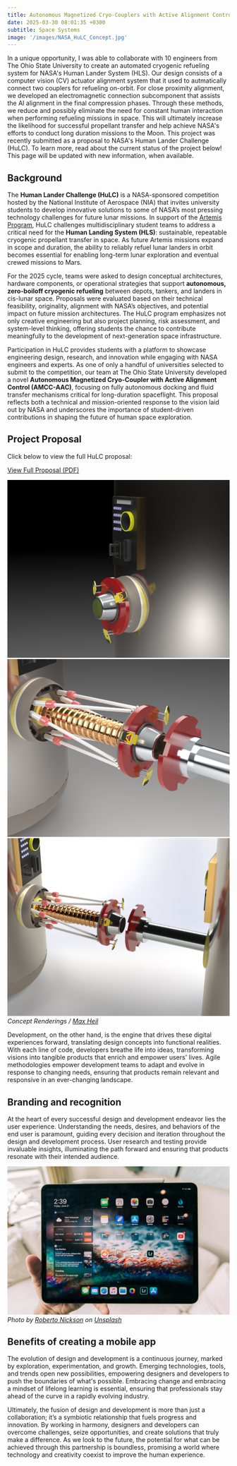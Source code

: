 ```yaml
---
title: Autonomous Magnetized Cryo-Couplers with Active Alignment Control for Propellant Transfer (AMCC-AAC)
date: 2025-03-30 08:01:35 +0300
subtitle: Space Systems
image: '/images/NASA_HuLC_Concept.jpg'
---
```

In a unique opportunity, I was able to collaborate with 10 engineers from The Ohio State University to create an automated cryogenic refueling system for NASA's Human Lander System (HLS). Our design consists of a computer vision (CV) actuator alignment system that it used to autmatically connect two couplers for refueling on-orbit. For close proximity alignment, we developed an electromagnetic connection subcomponent that assists the AI alignment in the final compression phases. Through these methods, we reduce and possibly eliminate the need for constant human interaction when performing refueling missions in space. This will ultimately increase the likelihood for successful propellant transfer and help achieve NASA's efforts to conduct long duration missions to the Moon. This project was recently submitted as a proposal to NASA's Human Lander Challenge (HuLC). To learn more, read about the current status of the project below! This page will be updated with new information, when available.

## Background
<p>
  The <strong>Human Lander Challenge (HuLC)</strong> is a NASA-sponsored competition hosted by the National Institute of Aerospace (NIA) that invites university students to develop innovative solutions to some of NASA’s most pressing technology challenges for future lunar missions. In support of the <a href="https://www.nasa.gov/artemis" target="_blank">Artemis Program</a>, HuLC challenges multidisciplinary student teams to address a critical need for the <strong>Human Landing System (HLS)</strong>: sustainable, repeatable cryogenic propellant transfer in space. As future Artemis missions expand in scope and duration, the ability to reliably refuel lunar landers in orbit becomes essential for enabling long-term lunar exploration and eventual crewed missions to Mars.
</p>

<p>
  For the 2025 cycle, teams were asked to design conceptual architectures, hardware components, or operational strategies that support <strong>autonomous, zero-boiloff cryogenic refueling</strong> between depots, tankers, and landers in cis-lunar space. Proposals were evaluated based on their technical feasibility, originality, alignment with NASA’s objectives, and potential impact on future mission architectures. The HuLC program emphasizes not only creative engineering but also project planning, risk assessment, and system-level thinking, offering students the chance to contribute meaningfully to the development of next-generation space infrastructure.
</p>

<p>
  Participation in HuLC provides students with a platform to showcase engineering design, research, and innovation while engaging with NASA engineers and experts. As one of only a handful of universities selected to submit to the competition, our team at The Ohio State University developed a novel <strong>Autonomous Magnetized Cryo-Coupler with Active Alignment Control (AMCC-AAC)</strong>, focusing on fully autonomous docking and fluid transfer mechanisms critical for long-duration spaceflight. This proposal reflects both a technical and mission-oriented response to the vision laid out by NASA and underscores the importance of student-driven contributions in shaping the future of human space exploration.
</p>

## Project Proposal

Click below to view the full HuLC proposal:

<p>
  <a href="/files/NASA_HuLC_Proposal_Watermarked.pdf" target="_blank">
    <i class="fa fa-file-pdf-o"></i> View Full Proposal (PDF)
  </a>
</p> 

<div class="gallery-box">
  <div class="gallery gallery-columns-2">
    <img src="/images/Concept_Stowed_Config_HuLC_Camera_SOLIDWORKS Viewport.jpg" loading="lazy" alt="Project">
    <img src="/images/V3_Open_High_Contrast_Grey12_Close_Up_Camera_SOLIDWORKS Viewport.jpg" loading="lazy" alt="Project">
    <img src="/images/V3_Open_Studio_Softbox_Camera_SOLIDWORKS Viewport.jpg" loading="lazy" alt="Project">
  </div>
  <em>Concept Renderings / <a href="https://maxheil5.github.io/about/">Max Heil</a></em>
</div>

Development, on the other hand, is the engine that drives these digital experiences forward, translating design concepts into functional realities. With each line of code, developers breathe life into ideas, transforming visions into tangible products that enrich and empower users' lives. Agile methodologies empower development teams to adapt and evolve in response to changing needs, ensuring that products remain relevant and responsive in an ever-changing landscape.

## Branding and recognition

At the heart of every successful design and development endeavor lies the user experience. Understanding the needs, desires, and behaviors of the end user is paramount, guiding every decision and iteration throughout the design and development process. User research and testing provide invaluable insights, illuminating the path forward and ensuring that products resonate with their intended audience.

<div class="gallery-box">
  <div class="gallery">
    <img src="/images/project-example-5.jpg" loading="lazy" alt="Project">
  </div>
  <em>Photo by <a href="https://unsplash.com/@rpnickson">Roberto Nickson</a> on <a href="https://unsplash.com/">Unsplash</a></em>
</div>

## Benefits of creating a mobile app

The evolution of design and development is a continuous journey, marked by exploration, experimentation, and growth. Emerging technologies, tools, and trends open new possibilities, empowering designers and developers to push the boundaries of what's possible. Embracing change and embracing a mindset of lifelong learning is essential, ensuring that professionals stay ahead of the curve in a rapidly evolving industry.

Ultimately, the fusion of design and development is more than just a collaboration; it’s a symbiotic relationship that fuels progress and innovation. By working in harmony, designers and developers can overcome challenges, seize opportunities, and create solutions that truly make a difference. As we look to the future, the potential for what can be achieved through this partnership is boundless, promising a world where technology and creativity coexist to improve the human experience.
